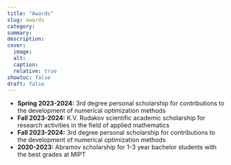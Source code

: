 ```yaml
---
title: "Awards"
slug: awards
category:
summary:
description: 
cover:
  image:
  alt:
  caption: 
  relative: true
showtoc: false
draft: false
---
```


- **Spring 2023-2024:** 3rd degree personal scholarship for contributions to the development of numerical optimization methods
- **Fall 2023-2024:** K.V. Rudakov scientific academic scholarship for research activities in the field of applied mathematics
- **Fall 2023-2024:** 3rd degree personal scholarship for contributions to the development of numerical optimization methods
- **2020-2023:** Abramov scholarship for 1-3 year bachelor students with the best grades at MIPT